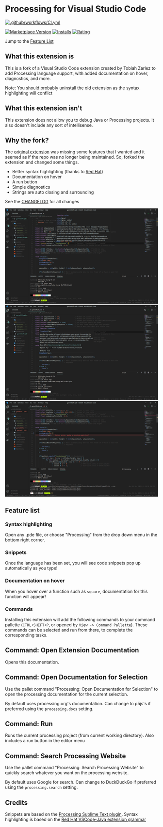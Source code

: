 # Processing for Visual Studio Code

[![.github/workflows/CI.yml](https://img.shields.io/github/workflow/status/Luke-zhang-04/processing-vscode/Node.js%20CI?label=CI&logo=github)](https://github.com/Luke-zhang-04/processing-vscode/actions)

[![Marketplace Version](https://vsmarketplacebadge.apphb.com/version/Luke-zhang-04.processing-vscode.svg)](https://marketplace.visualstudio.com/items?itemName=Luke-zhang-04.processing-vscode)
[![Installs](https://vsmarketplacebadge.apphb.com/installs-short/Luke-zhang-04.processing-vscode.svg)](https://marketplace.visualstudio.com/items?itemName=Luke-zhang-04.processing-vscode)
[![Rating](https://vsmarketplacebadge.apphb.com/rating-star/Luke-zhang-04.processing-vscode.svg)](https://marketplace.visualstudio.com/items?itemName=Luke-zhang-04.processing-vscode)

Jump to the [Feature List](#Feature-list)

## What this extension is

This is a fork of a Visual Studio Code extension created by Tobiah Zarlez to add Processing language support, with added documentation on hover, diagnostics, and more.

Note: You should probably uninstall the old extension as the syntax highlighting will conflict

## What this extension isn't

This extension does not allow you to debug Java or Processing projects. It also doesn't include any sort of intellisense.

## Why the fork?

The [original extension](https://github.com/TobiahZ/processing-vscode) was missing some features that I wanted and it seemed as if the repo was no longer being maintained. So, forked the extension and changed some things.

-   Better syntax highlighting (thanks to [Red Hat](https://github.com/redhat-developer/vscode-java/blob/master/syntaxes/java.tmLanguage.json))
-   Documentation on hover
-   A run button
-   Simple diagnostics
-   Strings are auto closing and surrounding

See the [CHANGELOG](https://github.com/Luke-zhang-04/processing-vscode/blob/main/CHANGELOG.md) for all changes

![Hover](https://raw.githubusercontent.com/Luke-zhang-04/processing-vscode/main/media/hover-1.png)
![Hover](https://raw.githubusercontent.com/Luke-zhang-04/processing-vscode/main/media/hover-2.png)
![Error](https://raw.githubusercontent.com/Luke-zhang-04/processing-vscode/main/media/error.png)

## Feature list

### Syntax highlighting

Open any .pde file, or choose "Processing" from the drop down menu in the bottom right corner.

### Snippets

Once the language has been set, you will see code snippets pop up automatically as you type!

### Documentation on hover

When you hover over a function such as `square`, documentation for this function will appear!

### Commands

Installing this extension will add the following commands to your command pallette (`CTRL+SHIFT+P`, or opened by `View -> Command Pallette`). These commands can be selected and run from there, to complete the corresponding tasks.

## Command: Open Extension Documentation

Opens this documentation.

## Command: Open Documentation for Selection

Use the pallet command "Processing: Open Documentation for Selection" to open the processing documentation for the current selection.

By default uses processing.org's documentation. Can change to p5js's if preferred using the `processing.docs` setting.

## Command: Run

Runs the current processing project (from current working directory). Also includes a run button in the editor menu

## Command: Search Processing Website

Use the pallet command "Processing: Search Processing Website" to quickly search whatever you want on the processing website.

By default uses Google for search. Can change to DuckDuckGo if preferred using the `processing.search` setting.

## Credits

Snippets are based on the [Processing Sublime Text plugin](https://github.com/b-g/processing-sublime).
Syntax highlighting is based on the [Red Hat VSCode-Java extension grammar](https://github.com/redhat-developer/vscode-java/blob/master/syntaxes/java.tmLanguage.json)
